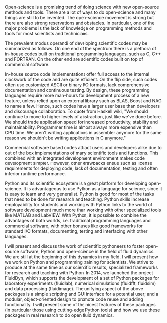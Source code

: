 Open-science is a promising trend of doing science with new open-source
methods and tools. There are a lot of ways to do open-science and many things
are still to be invented. The open-science movement is strong but there are
also strong reservations and obstacles. In particular, one of the major problems
is the lack of knowledge on programming methods and tools for most scientists
and technicians.

The prevalent modus operandi of developing scientific codes may be summarized as
follows. On one end of the spectrum there is a plethora of in-house codes built
on traditional programming languages, such as C, C++ and FORTRAN. On the other
end are scientific codes built on top of commercial software.

In-house source code implementations offer full access to the internal clockwork
of the code and are quite efficient. On the flip side, such codes often use
customized ASCII or binary I/O formats, lack comprehensive documentation and
continuous testing. By design, these programming languages require more
man-hours for development process of a new feature, unless relied upon an
external library such as BLAS, Boost and NAG to name a few. Hence, such codes
have a larger user base than developers and discourage collaboration. To quote
from Haskell wiki, "We should continue to move to higher levels of abstraction,
just like we've done before. We should trade application speed for increased
productivity, stability and maintainability. Programmer time is almost always
more expensive than CPU time. We aren't writing applications in assembler
anymore for the same reason we shouldn't be writing applications in C anymore."

Commercial software based codes attract users and developers alike due to out
of the box implementations of many scientific tools and functions. This
combined with an integrated development environment makes code development
simpler. However, other drawbacks ensue such as license requirements for
deploying code, lack of documentation, testing and often inferior runtime
performance.

Python and its scientific ecosystem is a great platform for developing
open-science. It is advantageous to use Python as a language for science, since
it is easy to learn and very generalist. Python is good for most of the tasks
that need to be done for research and teaching. Python skills increase
employability for students and working with Python links to the world of
software development much more than working with other specialized tools like
MATLAB and LabVIEW. With Python, it is possible to combine the advantages of
both worlds, i.e. traditional programming languages and commercial software,
with other bonuses like good frameworks for standard I/O formats, documenting,
testing and interfacing with other languages.

I will present and discuss the work of scientific pythoneers to foster
open-source software, Python and open-science in the field of fluid
dynamics. We are still at the beginning of this dynamics in my field. I will
present how we work on Python and programming training for scientists. We
strive to produce at the same time as our scientific results, specialized
frameworks for research and teaching with Python. In 2014, we launched the
project FluidDyn, which supports the development of a set of Python packages for
laboratory experiments (fluidlab), numerical simulations (fluidfft, fluidsim)
and data processing (fluidimage). The unifying aspect of the above packages
is a simple scripting and GUI interface for a potential user; and a modular,
object-oriented design to promote code reuse and adding functionality. I will
present some of the nicest features of these packages (in particular those using
cutting-edge Python tools) and how we use these packages in real research to do
open fluid dynamics.
